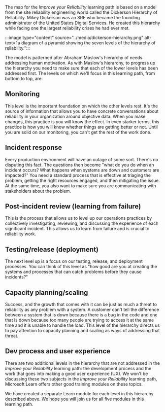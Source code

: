 The map for the _Improve your Reliability_ learning path is based on a
model from the site reliability engineering world called the Dickerson
Hierarchy of Reliability. Mikey Dickerson was an SRE who became the
founding administrator of the United States Digital Services. He created
this hierarchy while facing one the largest reliability crises he had ever
met.

:::image type="content" source="../media/dickerson-hierarchy.png" alt-text="a diagram of a pyramid showing the seven levels of the hierarchy of reliability.":::

The model is patterned after Abraham Maslow's hierarchy of needs addressing
human motivation. As with Maslow's hierarchy, to progress up the hierarchy
you need to make sure that each of the lower levels has been addressed
first. The levels on which we'll focus in this learning path, from bottom
to top, are:

## Monitoring

This level is the important foundation on which the other levels rest. It's
the source of information that allows you to have concrete conversations
about reliability in your organization around objective data. When you make
changes, this practice is you will know the effect. In even starker terms,
this practice is how you will know whether things are getting better or
not. Until you are solid on our monitoring, you can't get the rest of the
work done.

## Incident response

Every production environment will have an outage of some sort. There's no
disputing this fact. The questions then become "what do you do when an
incident occurs? What happens when systems are down and customers are
impacted?" You need a standard process that is effective at triaging the
problem, getting the right resources engaged, and then mitigating the
issue. At the same time, you also want to make sure you are communicating
with stakeholders about the problem.

## Post-incident review (learning from failure)

This is the process that allows us to level up our operations practices by
collectively investigating, reviewing, and discussing the experience of
each significant incident. This allows us to learn from failure and is
crucial to reliability work.

## Testing/release (deployment)

The next level up is a focus on our testing, release, and deployment
processes. You can think of this level as "how good are you at creating the
systems and processes that can catch problems before they cause incidents?"

## Capacity planning/scaling

Success, and the growth that comes with it can be just as much a threat to
reliability as any problem with a system. A customer can't tell the
difference between a system that is down because there is a bug in the code
and one that is down because too many people are trying to access it at the
same time and it is unable to handle the load. This level of the hierarchy
directs us to pay attention to capacity planning and scaling as ways of
addressing that threat.

## Dev process and user experience

There are two additional levels in the hierarchy that are not addressed in
the _Improve your Reliability_ learning path: the development process and
the work that goes into making a good user experience (UX). We won't be
discussing these two subjects in the _Improve your Reliability_ learning
path, Microsoft Learn offers other good training modules on these topics.

We have created a separate Learn module for each level in this hierarchy
described above. We hope you will join us for all five modules in this
learning path.
